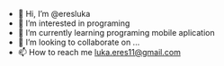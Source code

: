 - 👋 Hi, I’m @eresluka
- 👀 I’m interested in programing
- 🌱 I’m currently learning programing mobile aplication
- 💞️ I’m looking to collaborate on ...
- 📫 How to reach me luka.eres11@gmail.com

<!---
eresluka/eresluka is a ✨ special ✨ repository because its `README.md` (this file) appears on your GitHub profile.
You can click the Preview link to take a look at your changes.
--->
